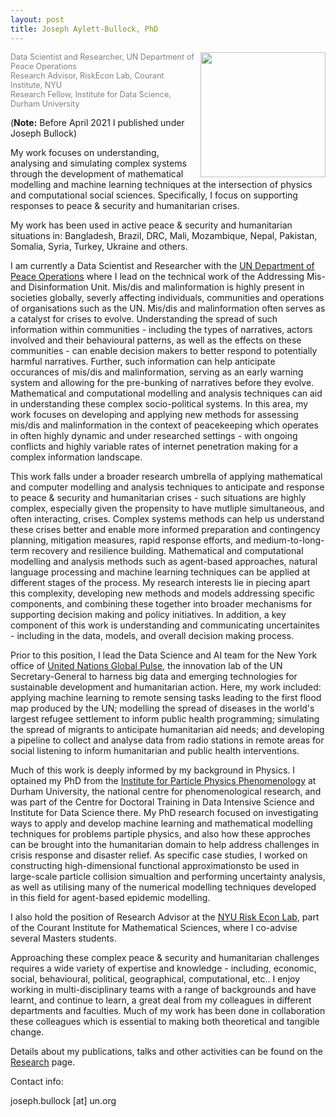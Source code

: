 ```yaml
---
layout: post
title: Joseph Aylett-Bullock, PhD
---
```

<kbd><img style="float: right; margin-left: 10px;" width="200" height="200" src="https://josephpb.github.io/images/J_Bullock.jpg"></kbd>
<span style="color:grey;font-size: 0.9em">
Data Scientist and Researcher, UN Department of Peace Operations<br/>
Research Advisor, RiskEcon Lab, Courant Institute, NYU<br/>
Research Fellow, Institute for Data Science, Durham University<br/>
</span>

(**Note:** Before April 2021 I published under Joseph Bullock)

My work focuses on understanding, analysing and simulating complex  systems through the development of mathematical modelling and machine learning techniques at the intersection of physics and computational social sciences. Specifically, I focus on supporting responses to peace & security and humanitarian crises.

My work has been used in active peace & security and humanitarian situations in: Bangladesh, Brazil, DRC, Mali, Mozambique, Nepal, Pakistan, Somalia, Syria, Turkey, Ukraine and others. 

I am currently a Data Scientist and Researcher with the [UN Department of Peace Operations](https://peacekeeping.un.org/en/department-of-peace-operations) where I lead on the technical work of the Addressing Mis- and Disinformation Unit. Mis/dis and malinformation is highly present in societies globally, severly affecting individuals, communities and operations of organisations such as the UN. Mis/dis and malinformation often serves as a catalyst for crises to evolve. Understanding the spread of such information within communities - including the types of narratives, actors involved and their behavioural patterns, as well as the effects on these communities - can enable decision makers to better respond to potentially harmful narratives. Further, such information can help anticipate occurances of mis/dis and malinformation, serving as an early warning system and allowing for the pre-bunking of narratives before they evolve. Mathematical and computational modelling and analysis techniques can aid in understanding these complex socio-political systems. In this area, my work focuses on developing and applying new methods for assessing mis/dis and malinformation in the context of peacekeeping which operates in often highly dynamic and under researched settings - with ongoing conflicts and highly variable rates of internet penetration making for a complex information landscape.

This work falls under a broader research umbrella of applying mathematical and computer modelling and analysis techniques to anticipate and response to peace & security and humanitarian crises - such situations are highly complex, especially given the propensity to have mutliple simultaneous, and often interacting, crises. Complex systems methods can help us understand these crises better and enable more informed preparation and contingency planning, mitigation measures, rapid response efforts, and medium-to-long-term recovery and resilience building. Mathematical and computational modelling and analysis methods such as agent-based approaches, natural language processing and machine learning techniques can be applied at different stages of the process. My research interests lie in piecing apart this complexity, developing new methods and models addressing specific components, and combining these together into broader mechanisms for supporting decision making and policy initiatives. In addition, a key component of this work is understanding and communicating uncertainites - including in the data, models, and overall decision making process.

Prior to this position, I lead the Data Science and AI team for the New York office of [United Nations Global Pulse](https://www.unglobalpulse.org), the innovation lab of the UN Secretary-General to harness big data and emerging technologies for sustainable development and humanitarian action. Here, my work included: applying machine learning to remote sensing tasks leading to the first flood map produced by the UN; modelling the spread of diseases in the world's largest refugee settlement to inform public health programming; simulating the spread of migrants to anticipate humanitarian aid needs; and developing a pipeline to collect and analyse data from radio stations in remote areas for social listening to inform humanitarian and public health interventions.

Much of this work is deeply informed by my background in Physics. I optained my PhD from the [Institute for Particle Physics Phenomenology](http://ippp.dur.ac.uk) at Durham University, the national centre for phenomenological research, and was part of the Centre for Doctoral Training in Data Intensive Science and Institute for Data Science there. My PhD research focused on investigating ways to apply and develop machine learning and mathematical modelling techniques for problems partiple physics, and also how these approches can be brought into the humanitarian domain to help address challenges in crisis response and disaster relief. As specific case studies, I worked on constructing high-dimensional functional approximationsto be used in large-scale particle collision simualtion and performing uncertainty analysis, as well as utilising many of the numerical modelling techniques developed in this field for agent-based epidemic modelling.

I also hold the position of Research Advisor at the [NYU Risk Econ Lab](https://wp.nyu.edu/riskeconlab/), part of the Courant Institute for Mathematical Sciences, where I co-advise several Masters students.

Approaching these complex peace & security and humanitarian challenges requires a wide variety of expertise and knowledge - including, economic, social, behavioural, political, geographical, computational, etc.. I enjoy working in multi-disciplinary teams with a range of backgrounds and have learnt, and continue to learn, a great deal from my colleagues in different departments and faculties. Much of my work has been done in collaboration these colleagues which is essential to making both theoretical and tangible change.

Details about my publications, talks and other activities can be found on the [Research](https://josephpb.github.io/research) page.

Contact info:

joseph.bullock [at] un.org

